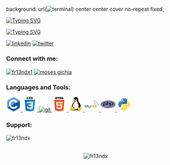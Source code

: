 
background: url(![terminal](https://user-images.githubusercontent.com/58890748/226445751-da41a94f-9636-47bf-8b77-c082b947ffb6.png)) center center cover no-repeat fixed;

<a href="https://git.io/typing-svg"><img src="https://readme-typing-svg.demolab.com?font=Fira+Code&weight=600&size=40&duration=3999&pause=1000&color=E91033&vCenter=true&repeat=false&width=501&lines=Howdy...+I+am+fr13ndx" alt="Typing SVG" /></a>

<a href="https://git.io/typing-svg"><img src="https://readme-typing-svg.demolab.com?font=Fira+Code&weight=600&size=16&duration=3999&pause=1000&color=0BE90C&vCenter=true&multiline=true&width=435&height=110&lines=%24+Cyber+Security+Specialist;%24+C+and+Python+Programmer;%24+Ethical+Hacker" alt="Typing SVG" /></a>





[![linkedin](https://img.shields.io/badge/linkedin-0A66C2?style=for-the-badge&logo=linkedin&logoColor=white)](https://www.linkedin.com/in/mosesgichia/)
[![twitter](https://img.shields.io/badge/twitter-1DA1F2?style=for-the-badge&logo=twitter&logoColor=white)](https://twitter.com/fr13ndx1)



<h3 align="left">Connect with me:</h3>
<p align="left">
<a href="https://twitter.com/fr13ndx1" target="blank"><img align="center" src="https://raw.githubusercontent.com/rahuldkjain/github-profile-readme-generator/master/src/images/icons/Social/twitter.svg" alt="fr13ndx1" height="30" width="40" /></a>
<a href="https://linkedin.com/in/moses gichia" target="blank"><img align="center" src="https://raw.githubusercontent.com/rahuldkjain/github-profile-readme-generator/master/src/images/icons/Social/linked-in-alt.svg" alt="moses gichia" height="30" width="40" /></a>
</p>

<h3 align="left">Languages and Tools:</h3>
<p align="left"> <a href="https://www.cprogramming.com/" target="_blank" rel="noreferrer"> <img src="https://raw.githubusercontent.com/devicons/devicon/master/icons/c/c-original.svg" alt="c" width="40" height="40"/> </a> <a href="https://www.w3schools.com/css/" target="_blank" rel="noreferrer"> <img src="https://raw.githubusercontent.com/devicons/devicon/master/icons/css3/css3-original-wordmark.svg" alt="css3" width="40" height="40"/> </a> <a href="https://git-scm.com/" target="_blank" rel="noreferrer"> <img src="https://www.vectorlogo.zone/logos/git-scm/git-scm-icon.svg" alt="git" width="40" height="40"/> </a> <a href="https://www.w3.org/html/" target="_blank" rel="noreferrer"> <img src="https://raw.githubusercontent.com/devicons/devicon/master/icons/html5/html5-original-wordmark.svg" alt="html5" width="40" height="40"/> </a> <a href="https://www.linux.org/" target="_blank" rel="noreferrer"> <img src="https://raw.githubusercontent.com/devicons/devicon/master/icons/linux/linux-original.svg" alt="linux" width="40" height="40"/> </a> <a href="https://www.mysql.com/" target="_blank" rel="noreferrer"> <img src="https://raw.githubusercontent.com/devicons/devicon/master/icons/mysql/mysql-original-wordmark.svg" alt="mysql" width="40" height="40"/> </a> <a href="https://www.php.net" target="_blank" rel="noreferrer"> <img src="https://raw.githubusercontent.com/devicons/devicon/master/icons/php/php-original.svg" alt="php" width="40" height="40"/> </a> <a href="https://www.python.org" target="_blank" rel="noreferrer"> <img src="https://raw.githubusercontent.com/devicons/devicon/master/icons/python/python-original.svg" alt="python" width="40" height="40"/> </a> </p>

<h3 align="left">Support:</h3>
<p><a href="https://ko-fi.com/fr13ndx"> <img align="left" src="https://cdn.ko-fi.com/cdn/kofi3.png?v=3" height="50" width="210" alt="fr13ndx" /></a></p><br><br>

<p><img align="center" src="https://github-readme-stats.vercel.app/api/top-langs?username=fr13ndx&show_icons=true&locale=en&layout=compact" alt="fr13ndx" /></p>

